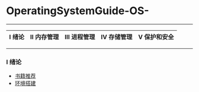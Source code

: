 # OperatingSystemGuide-OS-   
---

| Ⅰ 绪论 | II  内存管理 | III  进程管理 | Ⅳ 存储管理 | V 保护和安全 |
| ------- | ------------- | ------------ | ----------- | ------------ |   

---  
### I 绪论  

 - [书籍推荐](OS/book.md)
 - [环境搭建](OS/统一环境/env.md)